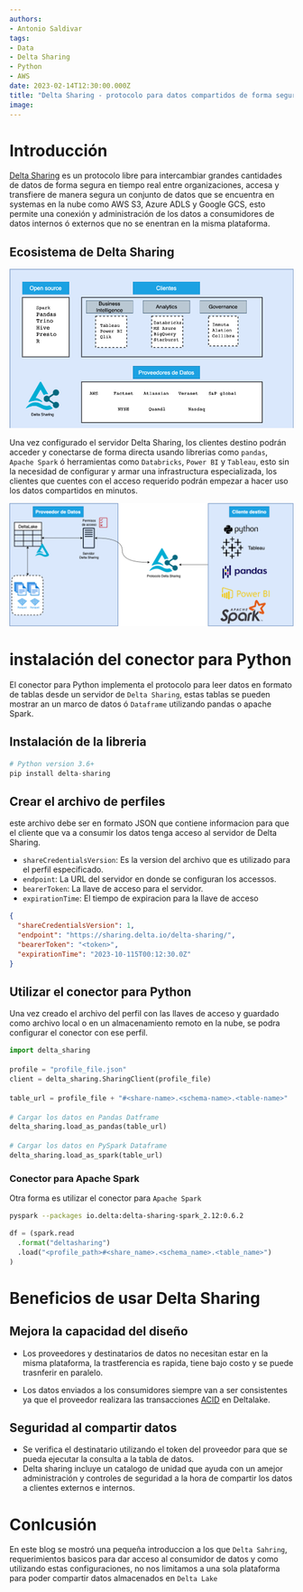 ```yaml
---
authors:
- Antonio Saldivar
tags:
- Data
- Delta Sharing
- Python
- AWS
date: 2023-02-14T12:30:00.000Z
title: "Delta Sharing - protocolo para datos compartidos de forma segura"
image: 
---
```


# Introducción 
[Delta Sharing](https://delta.io/sharing/) es un protocolo libre para intercambiar grandes cantidades de datos de forma segura en tiempo real entre organizaciones, accesa y transfiere de manera segura un conjunto de datos que se encuentra en systemas en la nube como AWS S3, Azure ADLS y Google GCS, esto permite una conexión y administración de los datos a consumidores de datos internos ó externos que no se enentran en la misma plataforma.

## Ecosistema de Delta Sharing
![](https://github.com/asaldivar10/blog-usa/blob/spanish-delta_sharing/images/2023/02/deltasharing-eco.png)

Una vez configurado el servidor Delta Sharing, los clientes destino podrán acceder y conectarse de forma directa usando librerias como `pandas`, `Apache Spark` ó herramientas como `Databricks`, `Power BI` y `Tableau`, esto sin la necesidad de configurar y armar una infrastructura especializada, los clientes que cuentes con el acceso requerido podrán empezar a hacer uso los datos compartidos en minutos.

![](https://github.com/asaldivar10/blog-usa/blob/spanish-delta_sharing/images/2023/02/deltasharing.png)
# instalación del conector para Python
El conector para Python implementa el protocolo para leer datos en formato de tablas desde un servidor de `Delta Sharing`, estas tablas se pueden mostrar an un marco de datos ó `Dataframe` utilizando  pandas o apache Spark.



## Instalación de la libreria

```python
# Python version 3.6+
pip install delta-sharing
```

## Crear el archivo de perfiles
este archivo debe ser en formato JSON que contiene informacion para que el cliente que va a consumir los datos tenga acceso al servidor de Delta Sharing.
- `shareCredentialsVersion`: Es la version del archivo que es utilizado para el perfil especificado.
- `endpoint`: La URL del servidor en donde se configuran los accessos.
- `bearerToken`: La llave de acceso para el servidor.
- `expirationTime`: El tiempo de expiracion para la llave de acceso

```json
{
  "shareCredentialsVersion": 1,
  "endpoint": "https://sharing.delta.io/delta-sharing/",
  "bearerToken": "<token>",
  "expirationTime": "2023-10-115T00:12:30.0Z"
}

```
## Utilizar el conector para Python

Una vez creado el archivo del perfil con las llaves de acceso y guardado como archivo local o en un almacenamiento remoto en la nube, se podra configurar el conector con ese perfil.

```python
import delta_sharing

profile = "profile_file.json"
client = delta_sharing.SharingClient(profile_file)

table_url = profile_file + "#<share-name>.<schema-name>.<table-name>"

# Cargar los datos en Pandas Datframe
delta_sharing.load_as_pandas(table_url)

# Cargar los datos en PySpark Dataframe
delta_sharing.load_as_spark(table_url)

```
### Conector para Apache Spark
Otra forma es utilizar el conector para `Apache Spark`

```bash
pyspark --packages io.delta:delta-sharing-spark_2.12:0.6.2
```

```python
df = (spark.read
  .format("deltasharing")
  .load("<profile_path>#<share_name>.<schema_name>.<table_name>")
)
```

# Beneficios de usar Delta Sharing

## Mejora la capacidad del diseño
- Los proveedores y destinatarios de datos no necesitan estar en la misma plataforma, la trastferencia es rapida, tiene bajo costo y se puede trasnferir en paralelo.

- Los datos enviados a los consumidores siempre van a ser consistentes ya que el proveedor realizara las transacciones [ACID](https://www.databricks.com/glossary/acid-transactions#:~:text=ACID%20is%20an%20acronym%20that,operations%20are%20called%20transactional%20systems.) en Deltalake.

## Seguridad al compartir datos
- Se verifica el destinatario utilizando el token del proveedor para que se pueda ejecutar la consulta a la tabla de datos.
- Delta sharing incluye un catalogo de unidad que ayuda con un amejor administración y controles de seguridad a la hora de compartir los datos a clientes externos e internos.

# Conlcusión

En este blog se mostró una pequeña introduccion a los que `Delta Sahring`, requerimientos basicos para dar acceso al consumidor de datos y como utilizando estas configuraciones, no nos limitamos a una sola plataforma para poder compartir datos almacenados en `Delta Lake`


